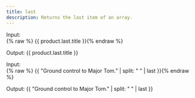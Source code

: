 ```yaml
---
title: last
description: Returns the last item of an array.
---
```


Input:  
{% raw %}
{{ product.last.title }}{% endraw %}

Output:
{{ product.last.title }}

Input:  
{% raw %}
{{ "Ground control to Major Tom." | split: " " | last }}{% endraw %}

Output:
{{ "Ground control to Major Tom." | split: " " | last }}